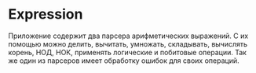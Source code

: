 # Expression
Приложение содержит два парсера арифметических выражений. С их помощью можно делить, вычитать, умножать, складывать, вычислять корень,
НОД, НОК, применять логические и побитовые операции. Так же один из парсеров имеет обработку ошибок для своих операций.
